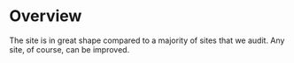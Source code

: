 # Overview

The site is in great shape compared to a majority of sites that we audit. Any site, of course, can be improved.